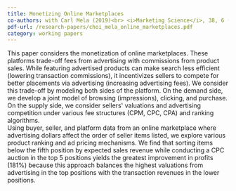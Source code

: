 ```yaml
---
title: Monetizing Online Marketplaces
co-authors: with Carl Mela (2019)<br> <i>Marketing Science</i>, 38, 6 (November-December), 948-972<br> MSI Working Paper Series No. 18-112-05<br> Previously titled "Online Marketplace Advertising"
pdf-url: /research-papers/choi_mela_online_marketplaces.pdf
category: working papers
---
```


This paper considers the monetization of online marketplaces. These platforms trade-off fees from advertising with commissions from product sales. While featuring advertised products can make search less efficient (lowering transaction commissions), it incentivizes sellers to compete for better placements via advertising (increasing advertising fees). We consider this trade-off by modeling both sides of the platform. On the demand side, we develop a joint model of browsing (impressions), clicking, and purchase. On the supply side, we consider sellers' valuations and advertising competition under various fee structures (CPM, CPC, CPA) and ranking algorithms.<br>
Using buyer, seller, and platform data from an online marketplace where advertising dollars affect the order of seller items listed, we explore various product ranking and ad pricing mechanisms. We find that sorting items below the fifth position by expected sales revenue while conducting a CPC auction in the top 5 positions yields the greatest improvement in profits (181%) because this approach balances the highest valuations from advertising in the top positions with the transaction revenues in the lower positions.